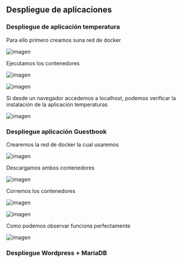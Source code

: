 ## Despliegue de aplicaciones

### Despliegue de aplicación temperatura
Para ello primero creamos suna red de docker

![imagen](https://github.com/CrqzyRod/EjerciciosDockerSRI/assets/122454007/3084c9ab-1ff6-44b7-983d-6961123aab9a)

Ejecutamos los contenedores 

![imagen](https://github.com/CrqzyRod/EjerciciosDockerSRI/assets/122454007/d318faf3-9907-4e11-b299-387f47681f5b)

![imagen](https://github.com/CrqzyRod/EjerciciosDockerSRI/assets/122454007/dc8b2070-1fca-479b-86ba-b5e5b10028cd)

Si desde un navegador accedemos a localhost, podemos verificar la instalación de la aplicación temperaturas

![imagen](https://github.com/CrqzyRod/EjerciciosDockerSRI/assets/122454007/f02bc696-37fb-4a65-b50a-273fbd39bc8e)

### Despliegue aplicación Guestbook
Crearemos la red de docker la cual usaremos

![imagen](https://github.com/CrqzyRod/EjerciciosDockerSRI/assets/122454007/27f1273b-25ea-47b3-8b65-487646f2b105)

Descargamos ambos contenedores

![imagen](https://github.com/CrqzyRod/EjerciciosDockerSRI/assets/122454007/2f5ee57f-5085-414e-836d-b8c790c9a57e)

Corremos los contenedores

![imagen](https://github.com/CrqzyRod/EjerciciosDockerSRI/assets/122454007/359b3ded-c3d7-49ee-b605-49065e314363)

![imagen](https://github.com/CrqzyRod/EjerciciosDockerSRI/assets/122454007/ee896d05-572b-40e6-96d4-df99d6bbc5e2)

Como podemos observar funciona perfectamente

![imagen](https://github.com/CrqzyRod/EjerciciosDockerSRI/assets/122454007/aaa3f8e4-2f18-4c49-9ecf-73715befe8e0)

### Despliegue Wordpress + MariaDB

